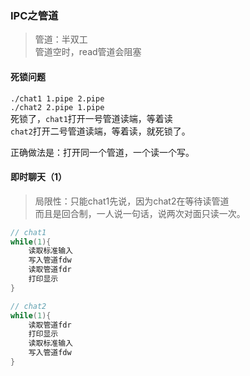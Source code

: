 ### IPC之管道

> 管道：半双工  
> 管道空时，read管道会阻塞

#### 死锁问题

`./chat1 1.pipe 2.pipe`  
`./chat2 2.pipe 1.pipe`  
死锁了，`chat1`打开一号管道读端，等着读  
`chat2`打开二号管道读端，等着读，就死锁了。

正确做法是：打开同一个管道，一个读一个写。


#### 即时聊天（1）
> 局限性：只能chat1先说，因为chat2在等待读管道  
> 而且是回合制，一人说一句话，说两次对面只读一次。
```c
// chat1
while(1){
    读取标准输入
    写入管道fdw
    读取管道fdr
    打印显示
}

// chat2
while(1){
    读取管道fdr
    打印显示
    读取标准输入
    写入管道fdw    
}
```